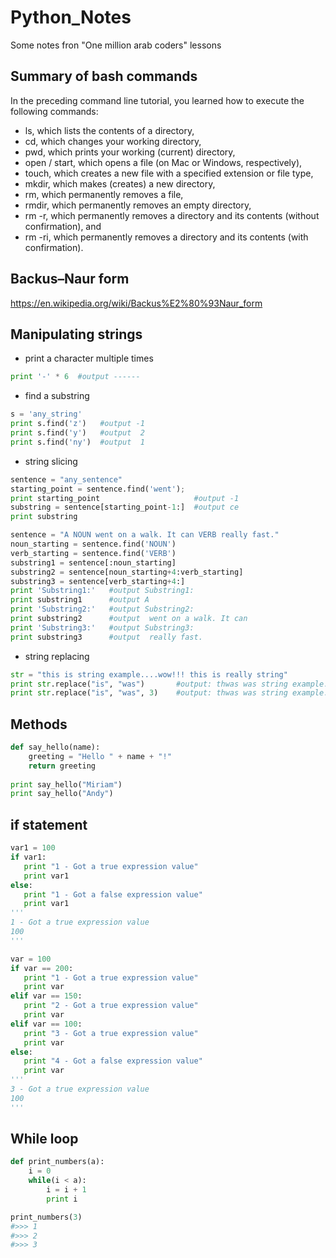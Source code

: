 # Python_Notes
Some notes fron "One million arab coders" lessons

## Summary of bash commands
In the preceding command line tutorial, you learned how to execute the following commands:

* ls, which lists the contents of a directory,
* cd, which changes your working directory,
* pwd, which prints your working (current) directory,
* open / start, which opens a file (on Mac or Windows, respectively),
* touch, which creates a new file with a specified extension or file type,
* mkdir, which makes (creates) a new directory,
* rm, which permanently removes a file,
* rmdir, which permanently removes an empty directory,
* rm -r, which permanently removes a directory and its contents (without confirmation), and
* rm -ri, which permanently removes a directory and its contents (with confirmation).

## Backus–Naur form
https://en.wikipedia.org/wiki/Backus%E2%80%93Naur_form

## Manipulating strings
* print a character multiple times
```python
print '-' * 6  #output ------
```
* find a substring
```python
s = 'any_string'
print s.find('z')   #output -1
print s.find('y')   #output  2
print s.find('ny')  #output  1
```
* string slicing
```python
sentence = "any_sentence"
starting_point = sentence.find('went');
print starting_point                     #output -1    
substring = sentence[starting_point-1:]  #output ce
print substring
```

```python
sentence = "A NOUN went on a walk. It can VERB really fast."
noun_starting = sentence.find('NOUN')
verb_starting = sentence.find('VERB')
substring1 = sentence[:noun_starting]
substring2 = sentence[noun_starting+4:verb_starting]
substring3 = sentence[verb_starting+4:]
print 'Substring1:'   #output Substring1:
print substring1      #output A 
print 'Substring2:'   #output Substring2:
print substring2      #output  went on a walk. It can 
print 'Substring3:'   #output Substring3:
print substring3      #output  really fast.
```

* string replacing
```python
str = "this is string example....wow!!! this is really string"
print str.replace("is", "was")       #output: thwas was string example....wow!!! thwas was really string
print str.replace("is", "was", 3)    #output: thwas was string example....wow!!! thwas is really string
```


## Methods  
```python
def say_hello(name):  
    greeting = "Hello " + name + "!"  
    return greeting  
 
print say_hello("Miriam")  
print say_hello("Andy") 
```
## if statement
```python
var1 = 100
if var1:
   print "1 - Got a true expression value"
   print var1
else:
   print "1 - Got a false expression value"
   print var1
'''
1 - Got a true expression value
100
'''
```
       
```python
var = 100
if var == 200:
   print "1 - Got a true expression value"
   print var
elif var == 150:
   print "2 - Got a true expression value"
   print var
elif var == 100:
   print "3 - Got a true expression value"
   print var
else:
   print "4 - Got a false expression value"
   print var
'''
3 - Got a true expression value
100
'''
```

## While loop 
```python
def print_numbers(a):
    i = 0
    while(i < a):
        i = i + 1
        print i

print_numbers(3)
#>>> 1
#>>> 2
#>>> 3
```

